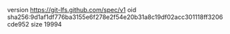 version https://git-lfs.github.com/spec/v1
oid sha256:9d1af1df776ba3155e6f278e2f54e20b31a8c19df02acc301118ff3206cde952
size 19994
